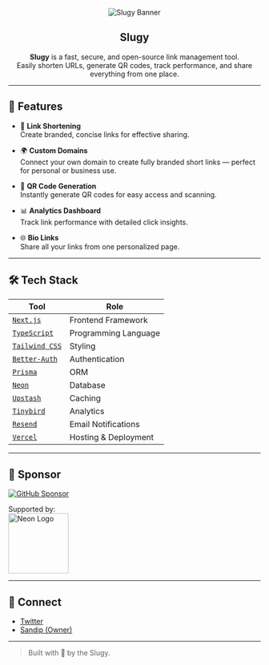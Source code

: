 <div align="center">

![Slugy Banner](https://opengraph.b-cdn.net/production/images/28751e40-32c9-4141-a560-f8f6d64ce48f.png?token=RhO23rFP1rWLpGoo_LT0lZzEA7hT_he8l60oDB6bCV0&height=630&width=1200&expires=33289007293)

<h2> Slugy </h2>

**Slugy** is a fast, secure, and open-source link management tool.  
Easily shorten URLs, generate QR codes, track performance, and share everything from one place.

</div>

---

## 🌟 Features

- 🔗 **Link Shortening**  
    Create branded, concise links for effective sharing.

- 🌍 **Custom Domains**  
    Connect your own domain to create fully branded short links — perfect for personal or business use.

- 📱 **QR Code Generation**  
    Instantly generate QR codes for easy access and scanning.

- 📊 **Analytics Dashboard**  
    Track link performance with detailed click insights.

- 🌐 **Bio Links**  
    Share all your links from one personalized page.

---

## 🛠 Tech Stack

| Tool                                            | Role                     |
| ----------------------------------------------- | ------------------------ |
| [`Next.js`](https://nextjs.org)                 | Frontend Framework       |
| [`TypeScript`](https://www.typescriptlang.org)  | Programming Language     |
| [`Tailwind CSS`](https://tailwindcss.com)       | Styling                  |
| [`Better-Auth`](https://www.better-auth.com/)   | Authentication           |
| [`Prisma`](https://www.prisma.io)               | ORM                      |
| [`Neon`](https://neon.tech)                     | Database                 |
| [`Upstash`](https://upstash.com/)               | Caching                  |
| [`Tinybird`](https://tinybird.co)               | Analytics                |
| [`Resend`](https://resend.com)                  | Email Notifications      |
| [`Vercel`](https://vercel.com)                  | Hosting & Deployment     |

---

## 💖 Sponsor

[![GitHub Sponsor](https://img.shields.io/github/sponsors/slugylink?label=Sponsor&logo=GitHub&color=ff69b4)](https://github.com/sponsors/slugylink)  

Supported by:  
<a href="https://neon.tech" target="_blank">
  <img src="https://i.postimg.cc/9z3nb7Q8/neon-logo.webp" alt="Neon Logo" width="120" />
</a>

---

## 🔗 Connect

- [Twitter](https://x.com/slugydotco)
- [Sandip (Owner)](https://x.com/sandip_dev_07)

---

> Built with 🐌 by the Slugy.
